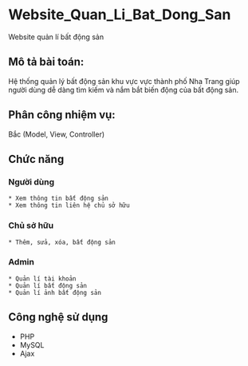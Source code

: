 # Website_Quan_Li_Bat_Dong_San
Website quản lí bất động sản
## Mô tả bài toán:
Hệ thống quản lý bất động sản khu vực vực thành phố Nha Trang giúp người dùng dễ dàng tìm kiếm và nắm bắt biến động của bất động sản.
## Phân công nhiệm vụ: 
Bắc (Model, View, Controller)
## Chức năng
  ### Người dùng
    * Xem thông tin bất động sản
    * Xem thông tin liên hệ chủ sở hữu
   ### Chủ sở hữu
    * Thêm, sửa, xóa, bất động sản
   ### Admin
    * Quản lí tài khoản
    * Quản lí bất động sản
    * Quản lí ảnh bất động sản
## Công nghệ sử dụng 
  * PHP
  * MySQL
  * Ajax
